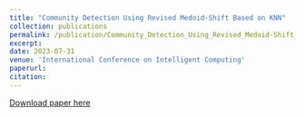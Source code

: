 ```yaml
---
title: "Community Detection Using Revised Medoid-Shift Based on KNN"
collection: publications
permalink: /publication/Community_Detection_Using_Revised_Medoid-Shift_Based_on_KNN
excerpt: 
date: 2023-07-31
venue: 'International Conference on Intelligent Computing'
paperurl: 
citation: 
---
```



[Download paper here](http://JasonH0810.github.io/files/Community_Detection_Using_Revised_Medoid-Shift_Based_on_KNN.pdf)

